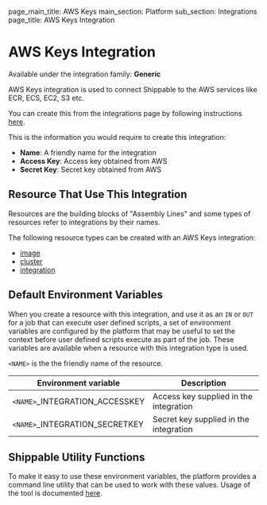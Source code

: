page_main_title: AWS Keys
main_section: Platform
sub_section: Integrations
page_title: AWS Keys Integration

# AWS Keys Integration

Available under the integration family: **Generic**

AWS Keys integration is used to connect Shippable to the AWS services like ECR, ECS, EC2, S3 etc.

You can create this from the integrations page by following instructions [here](/platform/management/integrations/#adding-an-account-integration).

This is the information you would require to create this integration:

* **Name**: A friendly name for the integration
* **Access Key**: Access key obtained from AWS
* **Secret Key**: Secret key obtained from AWS

## Resource That Use This Integration
Resources are the building blocks of "Assembly Lines" and some types of resources refer to integrations by their names.

The following resource types can be created with an AWS Keys integration:

* [image](/platform/workflow/resource/image)
* [cluster](/platform/workflow/resource/cluster)
* [integration](/platform/workflow/resource/integration)

## Default Environment Variables
When you create a resource with this integration, and use it as an `IN` or `OUT` for a job that can execute user defined scripts, a set of environment variables are configured by the platform that may be useful to set the context before user defined scripts execute as part of the job. These variables are available when a resource with this integration type is used.

`<NAME>` is the the friendly name of the resource.

| Environment variable						         | Description        |
| ------			 							         |----------------- |
| `<NAME>`\_INTEGRATION\_ACCESSKEY       | Access key supplied in the integration |
| `<NAME>`\_INTEGRATION\_SECRETKEY   | Secret key supplied in the integration |

## Shippable Utility Functions
To make it easy to use these environment variables, the platform provides a command line utility that can be used to work with these values. Usage of the tool is documented [here](/platform/tutorial/workflow/using-shipctl).
